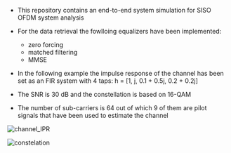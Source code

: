 - This repository contains an end-to-end system simulation for SISO OFDM system analysis
- For the data retrieval the fowlloing equalizers have been implemented:
     - zero forcing
     - matched filtering
     - MMSE

- In the following example the impulse response of the channel has been set as an FIR system with 4 taps: h = [1,   j,   0.1 + 0.5j,   0.2 + 0.2j]
- The SNR is 30 dB and the constellation is based on 16-QAM
- The number of sub-carriers is 64 out of which 9 of them are pilot signals that have been used to estimate the channel


![channel_IPR](https://github.com/Shahrokh-Hamidi/OFDM-End-to-End-simulation/assets/156338354/b6c52572-c7b2-4b86-9660-9d1f35a93841)





![constelation](https://github.com/Shahrokh-Hamidi/OFDM-End-to-End-simulation/assets/156338354/1f23f1ef-795d-4de0-a0e4-d8985b7f7944)

